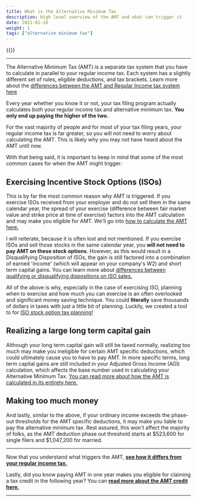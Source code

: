 ```yaml
---
title: What is the Alternative Minimum Tax
description: High level overview of the AMT and what can trigger it
date: 2021-01-26
weight: 1
tags: ["alternative minimum tax"]
---
```

{{<disclaimer>}}

------------------
The Alternative Minimum Tax (AMT) is a separate tax system that you have to calculate in parallel to your regular income tax. Each system has a slightly different set of rules, eligible deductions, and tax brackets. Learn more about the [differences between the AMT and Regular Income tax system here](/learn_about_the_amt/amt-regular-tax-differences) 

Every year whether you know it or not, your tax filing program actually calculates both your regular income tax and alternative minimum tax. **You only end up paying the higher of the two.** 

For the vast majority of people and for most of your tax filing years, your regular income tax is far greater, so you will not need to worry about calculating the AMT. This is likely why you may not have heard about the AMT until now. 

With that being said, it is important to keep in mind that some of the most common cases for when the AMT might trigger:

Exercising Incentive Stock Options (ISOs)
-----
This is by far the most common reason why AMT is triggered. If you exercise ISOs received from your employer and do not sell them in the same calendar year, the spread of your exercise (difference between fair market value and strike price at time of exercise) factors into the AMT calculation and may make you eligible for AMT. We'll go into [how to calculate the AMT here.](/learn_about_the_amt/how-to-calculate-alternative-minimum-tax)

I will reiterate, because it is often lost and not mentioned. If you exercise ISOs and sell those stocks in the same calendar year, you **will not need to pay AMT on these stock options**. However, as this would result in a Disqualifying Disposition of ISOs, the gain is still factored into a combination of earned 'income' (which will appear on your company's W2) and short term capital gains. You can learn more about [differences between qualifying or disqualifying dispositions on ISO sales.](/iso-difference-between-qualifying-and-disqualifying-disposition)

All of the above is why, especially in the case of exercising ISO, planning when to exercise and how much you can exercise is an often overlooked and significant money saving technique. You could **literally** save thousands of dollars in taxes with just a little bit of planning. Luckily, we created a tool to for [ISO stock option tax planning!](/iso-tax-planner)

Realizing a large long term capital gain
-----
Although your long term capital gain will still be taxed normally<!--at these favorable tax rates -->, realizing too much may make you ineligible for certain AMT specific deductions, which could ultimately cause you to have to pay AMT. In more specific terms, long term capital gains are still included in your Adjusted Gross Income (AGI) calculation, which affects the base number used in calculating your Alternative Minimum Tax. [You can read more about how the AMT is calculated in its entirety here.](/learn_about_the_amt/how-to-calculate-alternative-minimum-tax)

Making too much money 
-----
And lastly, similar to the above, if your ordinary income exceeds the phase-out thresholds for the AMT specific deductions, it may make you liable to pay the alternative minimum tax. Rest assured, this won't affect the majority of folks, as the AMT deduction phase out threshold starts at $523,600 for single filers and $1,047,200 for married.

------------

Now that you understand what triggers the AMT, **[see how it differs from your regular income tax.](/learn_about_the_amt/amt-regular-tax-differences)**

Lastly, did you know paying AMT in one year makes you eligible for claiming a tax credit in the following year? You can **[read more about the AMT credit here.](/learn_about_the_amt/what_is_the_amt_credit_carryover)**

------------